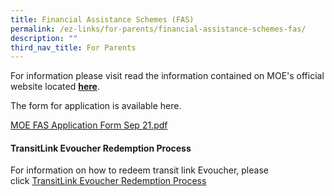 ```yaml
---
title: Financial Assistance Schemes (FAS)
permalink: /ez-links/for-parents/financial-assistance-schemes-fas/
description: ""
third_nav_title: For Parents
---
```

For information please visit read the information contained on MOE's official website located **[here](http://www.moe.gov.sg/initiatives/financial-assistance/)**.

The form for application is available here.  

[MOE FAS Application Form Sep 21.pdf](/files/MOE%20FAS%20Application%20Form%20Sep%2021.pdf)
  
#### TransitLink Evoucher Redemption Process

  
For information on how to redeem transit link Evoucher, please click [TransitLink Evoucher Redemption Process](/files/TransitLink_Evoucher_Redemption_Process.pdf)